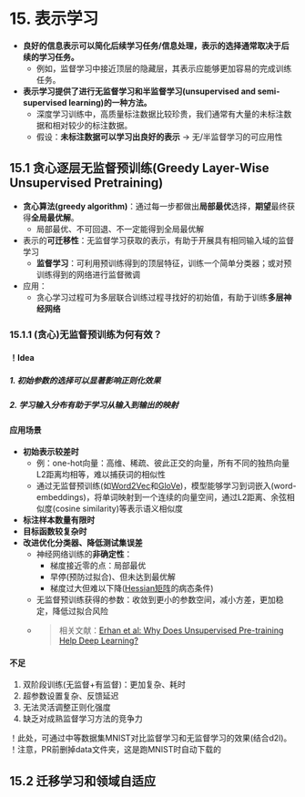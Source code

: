 # 15. 表示学习

- **良好的信息表示可以简化后续学习任务/信息处理，表示的选择通常取决于后续的学习任务。**
  - 例如，监督学习中接近顶层的隐藏层，其表示应能够更加容易的完成训练任务。
- **表示学习提供了进行无监督学习和半监督学习(unsupervised and semi-supervised learning)的一种方法。**
  - 深度学习训练中，高质量标注数据比较珍贵，我们通常有大量的未标注数据和相对较少的标注数据。
  - 假设：**未标注数据可以学习出良好的表示** -> 无/半监督学习的可应用性

## 15.1 贪心逐层无监督预训练(Greedy Layer-Wise Unsupervised Pretraining)

- **贪心算法(greedy algorithm)**：通过每一步都做出**局部最优**选择，**期望**最终获得**全局最优解**。
  - 局部最优、不可回退、不一定能得到全局最优解
- 表示的**可迁移性**：无监督学习获取的表示，有助于开展具有相同输入域的监督学习
  - **监督学习**：可利用预训练得到的顶层特征，训练一个简单分类器；或对预训练得到的网络进行监督微调
- 应用：
  - 贪心学习过程可为多层联合训练过程寻找好的初始值，有助于训练**多层神经网络**

### 15.1.1 (贪心)无监督预训练为何有效？

#### ！Idea

##### 1. 初始参数的选择可以显著影响正则化效果

##### 2. 学习输入分布有助于学习从输入到输出的映射

#### 应用场景

- **初始表示较差时**
  - 例：one-hot向量：高维、稀疏、彼此正交的向量，所有不同的独热向量L2距离均相等，难以捕获词的相似性
  - 通过无监督预训练(如[Word2Vec](https://www.khoury.northeastern.edu/home/vip/teach/DMcourse/4_TF_supervised/notes_slides/1301.3781.pdf)和[GloVe](https://aclanthology.org/D14-1162.pdf))，模型能够学习到词嵌入(word-embeddings)，将单词映射到一个连续的向量空间，通过L2距离、余弦相似度(cosine similarity)等表示语义相似度
- **标注样本数量有限时**
- **目标函数较复杂时**
- **改进优化分类器、降低测试集误差**
  - 神经网络训练的**非确定性**：
    - 梯度接近零的点：局部最优
    - 早停(预防过拟合)、但未达到最优解
    - 梯度过大但难以下降([Hessian矩阵](https://en.wikipedia.org/wiki/Hessian_matrix)的病态条件)
  - 无监督预训练获得的参数：收敛到更小的参数空间，减小方差，更加稳定，降低过拟合风险
  - > 相关文献：[Erhan et al: Why Does Unsupervised Pre-training Help Deep Learning?](https://proceedings.mlr.press/v9/erhan10a/erhan10a.pdf)

#### 不足

1. 双阶段训练(无监督+有监督)：更加复杂、耗时
2. 超参数设置复杂、反馈延迟
3. 无法灵活调整正则化强度
4. 缺乏对成熟监督学习方法的竞争力

！此处，可通过中等数据集MNIST对比监督学习和无监督学习的效果(结合d2l)。
！注意，PR前删掉data文件夹，这是跑MNIST时自动下载的

## 15.2 迁移学习和领域自适应

